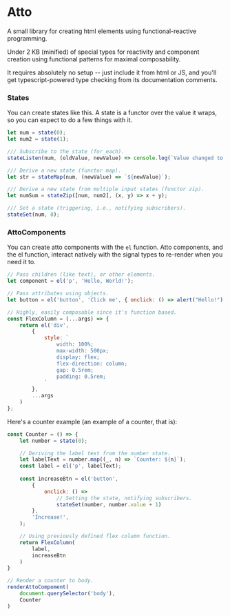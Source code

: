 # Atto

A small library for creating html elements using functional-reactive programming.

Under 2 KB (minified) of special types for reactivity and component creation using functional patterns for maximal composability.

It requires absolutely no setup -- just include it from html or JS, and you'll get typescript-powered type checking from its documentation comments.

### States

You can create states like this.
A state is a functor over the value it wraps, so you can expect to do a few things with it.

```js
let num = state(0);
let num2 = state(1);

/// Subscribe to the state (for_each).
stateListen(num, (oldValue, newValue) => console.log(`Value changed to ${newValue}!!!`));

/// Derive a new state (functor map).
let str = stateMap(num, (newValue) => `${newValue}`);

/// Derive a new state from multiple input states (functor zip).
let numSum = stateZip([num, num2], (x, y) => x + y);

/// Set a state (triggering, i.e., notifying subscribers).
stateSet(num, 8);
```

### AttoComponents

You can create atto components with the `el` function.
Atto components, and the el function, interact natively with the signal types
to re-render when you need it to.

```js
// Pass children (like text), or other elements.
let component = el('p', 'Hello, World!');

// Pass attributes using objects.
let button = el('button', 'Click me', { onclick: () => alert("Hello!") });

// Highly, easily composable since it's function based.
const FlexColumn = (...args) => {
    return el('div',
        {
            style: `
                width: 100%;
                max-width: 500px;
                display: flex;
                flex-direction: column;
                gap: 0.5rem;
                padding: 0.5rem;
            `
        },
        ...args
    )
};
```

Here's a counter example (an example of a counter, that is):

```js
const Counter = () => {
    let number = state(0);

    // Deriving the label text from the number state.
    let labelText = number.map((_, n) => `Counter: ${n}`);
    const label = el('p', labelText);
    
    const increaseBtn = el('button',
        {
            onclick: () =>
                // Setting the state, notifying subscribers.
                stateSet(number, number.value + 1)
        },
        'Increase!',
    );

    // Using previously defined flex column function.
    return FlexColumn(
        label,
        increaseBtn
    )
}

// Render a counter to body.
renderAttoCompoment(
    document.querySelector('body'),
    Counter
)
```